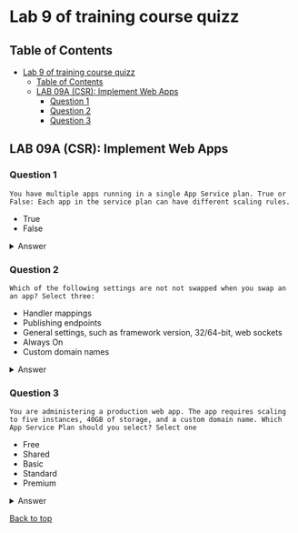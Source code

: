 # Lab 9 of training course quizz

## Table of Contents

- [Lab 9 of training course quizz](#lab-9-of-training-course-quizz)
  - [Table of Contents](#table-of-contents)
  - [LAB 09A (CSR): Implement Web Apps](#lab-09a-csr-implement-web-apps)
    - [Question 1](#question-1)
    - [Question 2](#question-2)
    - [Question 3](#question-3)

## LAB 09A (CSR): Implement Web Apps

### Question 1

`You have multiple apps running in a single App Service plan. True or False: Each app in the service plan can have different scaling rules.`

- True
- False

<details>
    <summary>Answer</summary>

    - False

    > Why?

    False. The App Service plan is the scale unit of the App Service apps. If the plan is configured to run five VM instances, then all apps in the plan run on all five instances. If the plan is configured for autoscaling, then all apps in the plan are scaled out together based on the autoscale settings.

</details>

### Question 2

`Which of the following settings are not not swapped when you swap an an app?
Select three:`

- Handler mappings
- Publishing endpoints
- General settings, such as framework version, 32/64-bit, web sockets
- Always On
- Custom domain names

<details>
    <summary>Answer</summary>

    - Always On
    - Publishing endpoints
    - Custom domain names

    > Why?

    Publishing endpoints, Always on, and Custom domain names. Some configuration elements follow the content across a swap (not slot specific), whereas other configuration elements stay in the same slot after a swap (slot specific).

</details>

### Question 3

`You are administering a production web app. The app requires scaling to five instances, 40GB of storage, and a custom domain name. Which App Service Plan should you select?
Select one`

- Free
- Shared
- Basic
- Standard
- Premium

<details>
    <summary>Answer</summary>

    - Standard

    > Why?

    Standard. The Standard App Service Plan meets the requirements at the least cost.

</details>

[Back to top](#table-of-contents)